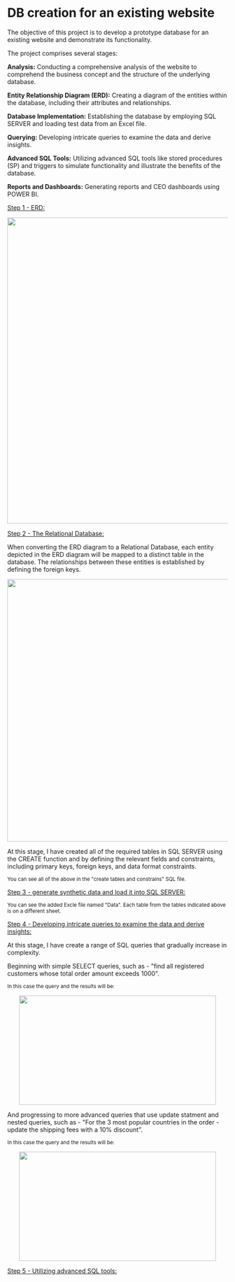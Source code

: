 # DB creation for an existing website

The objective of this project is to develop a prototype database for an existing website and demonstrate its functionality. 

The project comprises several stages:

**Analysis:** Conducting a comprehensive analysis of the website to comprehend the business concept and the structure of the underlying database.

**Entity Relationship Diagram (ERD):** Creating a diagram of the entities within the database, including their attributes and relationships.

**Database Implementation:** Establishing the database by employing SQL SERVER and loading test data from an Excel file.

**Querying:** Developing intricate queries to examine the data and derive insights.

**Advanced SQL Tools:** Utilizing advanced SQL tools like stored procedures (SP) and triggers to simulate functionality and illustrate the benefits of the database.

**Reports and Dashboards:** Generating reports and CEO dashboards using POWER BI.

<ins>Step 1 - ERD:</ins>
<p align="center">
<img src="https://user-images.githubusercontent.com/105520248/221418333-9ccfed41-e2a9-4f80-beae-6da033e8d6a0.png" width="700" height="700" />
</p>

<ins>Step 2 - The Relational Database:</ins>

When converting the ERD diagram to a Relational Database, each entity depicted in the ERD diagram will be mapped to a distinct table in the database. The relationships between these entities is established by defining the foreign keys.
<p align="center">
<img src="https://user-images.githubusercontent.com/105520248/221418520-63e13717-ae90-48d8-821a-c68f3ddbe7b2.png" width="600" height="600" />
</p>
At this stage, I have created all of the required tables in SQL SERVER using the CREATE function and by defining the relevant fields and constraints, including primary keys, foreign keys, and data format constraints. 

<sub>You can see all of the above in the "create tables and constrains" SQL file.</sub>

<ins>Step 3 - generate synthetic data and load it into SQL SERVER:</ins>

<sub>You can see the added Excle file named "Data". Each table from the tables indicated above is on a different sheet.</sub>

<ins>Step 4 - Developing intricate queries to examine the data and derive insights:</ins>

At this stage, I have create a range of SQL queries that gradually increase in complexity.

Beginning with simple SELECT queries, such as - "find all registered customers whose total order amount exceeds 1000". 

<sub>In this case the query and the results will be:</sub>
<p align="center">
<img src="https://user-images.githubusercontent.com/105520248/221422093-3b68efa3-852d-4558-84f9-891695a2bcb5.png" width="450" height="250" />
</p>



And progressing to more advanced queries that use update statment and nested queries, such as - "For the 3 most popular countries in the order - update the shipping fees with a 10% discount".

<sub>In this case the query and the results will be:</sub>
<p align="center">
<img src="https://user-images.githubusercontent.com/105520248/221422420-2b8dc217-aa08-4331-b04d-18c92ed767ad.png" width="450" height="250" />
</p>

<ins>Step 5 - Utilizing advanced SQL tools:</ins>




